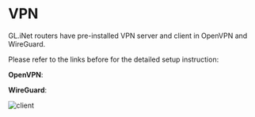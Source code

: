 # VPN

GL.iNet routers have pre-installed VPN server and client in OpenVPN and WireGuard. 

Please refer to the links before for the detailed setup instruction:

**OpenVPN**:

**WireGuard**:

![client](https://static.gl-inet.com/docs/en/3/setup/microuter/vpn/client.jpg)



